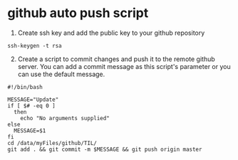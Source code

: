# github auto push script

1. Create ssh key and add the public key to your github repository

 `ssh-keygen -t rsa`

2. Create a script to commit changes and push it to the remote github server. You can add a commit message as this script's parameter or you can use the default message.

```shell
#!/bin/bash

MESSAGE="Update"
if [ $# -eq 0 ]
  then
    echo "No arguments supplied"
else
  MESSAGE=$1
fi
cd /data/myFiles/github/TIL/
git add . && git commit -m $MESSAGE && git push origin master
```

